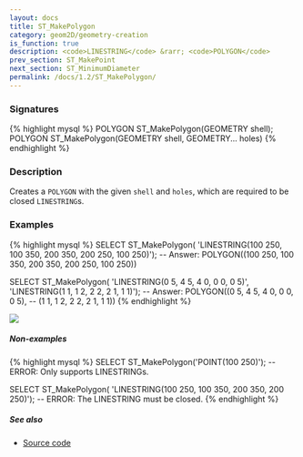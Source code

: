 ```yaml
---
layout: docs
title: ST_MakePolygon
category: geom2D/geometry-creation
is_function: true
description: <code>LINESTRING</code> &rarr; <code>POLYGON</code>
prev_section: ST_MakePoint
next_section: ST_MinimumDiameter
permalink: /docs/1.2/ST_MakePolygon/
---
```


### Signatures

{% highlight mysql %}
POLYGON ST_MakePolygon(GEOMETRY shell);
POLYGON ST_MakePolygon(GEOMETRY shell, GEOMETRY... holes)
{% endhighlight %}

### Description

Creates a `POLYGON` with the given `shell` and `holes`, which are
required to be closed `LINESTRING`s.

### Examples

{% highlight mysql %}
SELECT ST_MakePolygon(
        'LINESTRING(100 250, 100 350, 200 350, 200 250, 100 250)');
-- Answer: POLYGON((100 250, 100 350, 200 350, 200 250, 100 250))

SELECT ST_MakePolygon(
            'LINESTRING(0 5, 4 5, 4 0, 0 0, 0 5)',
            'LINESTRING(1 1, 1 2, 2 2, 2 1, 1 1)');
-- Answer:     POLYGON((0 5, 4 5, 4 0, 0 0, 0 5),
--                     (1 1, 1 2, 2 2, 2 1, 1 1))
{% endhighlight %}

<img class="displayed" src="../ST_MakePolygon_1.png"/>

##### Non-examples

{% highlight mysql %}
SELECT ST_MakePolygon('POINT(100 250)');
-- ERROR: Only supports LINESTRINGs.

SELECT ST_MakePolygon(
            'LINESTRING(100 250, 100 350, 200 350, 200 250)');
-- ERROR: The LINESTRING must be closed.
{% endhighlight %}

##### See also

* <a href="https://github.com/orbisgis/h2gis/blob/master/h2spatial-ext/src/main/java/org/h2gis/h2spatialext/function/spatial/create/ST_MakePolygon.java" target="_blank">Source code</a>
